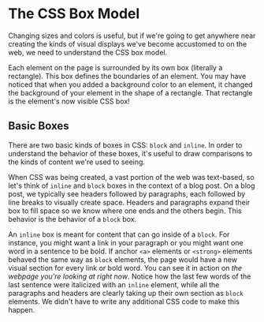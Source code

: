 # The CSS Box Model

Changing sizes and colors is useful, but if we're going to get anywhere near creating the kinds of visual displays we've become accustomed to on the web, we need to understand the CSS box model.

Each element on the page is surrounded by its own box (literally a rectangle). This box defines the boundaries of an element. You may have noticed that when you added a background color to an element, it changed the background of your element in the shape of a rectangle. That rectangle is the element's now visible CSS box!
## Basic Boxes

There are two basic kinds of boxes in CSS: `block` and `inline`. In order to understand the behavior of these boxes, it's useful to draw comparisons to the kinds of content we're used to seeing.

When CSS was being created, a vast portion of the web was text-based, so let's think of `inline` and `block` boxes in the context of a blog post. On a blog post, we typically see headers followed by paragraphs, each followed by line breaks to visually create space. Headers and paragraphs expand their box to fill space so we know where one ends and the others begin. This behavior is the behavior of a `block` box.

An `inline` box is meant for content that can go inside of a `block`. For instance, you might want a link in your paragraph or you might want one word in a sentence to be bold. If anchor `<a>` elements or `<strong>` elements behaved the same way as `block` elements, the page would have a new visual section for every link or bold word. You can see it in action on *the webpage you're looking at right now*. Notice how the last few words of the last sentence were italicized with an `inline` element, while all the paragraphs and headers are clearly taking up their own section as `block` elements. We didn't have to write any additional CSS code to make this happen.
